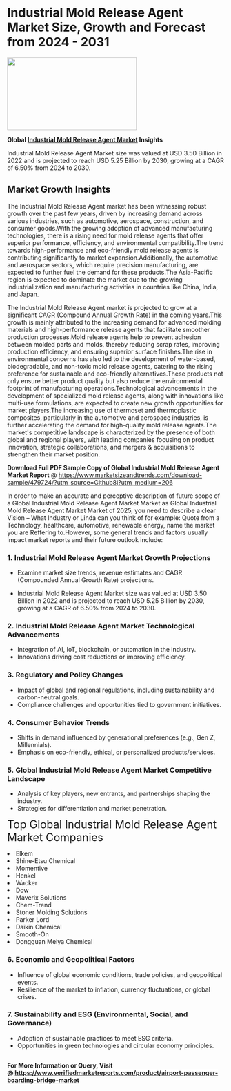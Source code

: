 <H1>Industrial Mold Release Agent Market Size, Growth and Forecast from 2024 - 2031</H1><img class="aligncenter size-medium wp-image-584254" src="https://thirdeyenews.in/wp-content/uploads/2024/09/Global-Market-Research-300x168.jpeg" alt="" width="300" height="168" /><p><strong>Global&nbsp;<a href="https://www.marketsizeandtrends.com/download-sample/479724/?utm_source=Github8j?utm_medium=206">Industrial Mold Release Agent Market</a> Insights</strong></p><p>Industrial Mold Release Agent Market size was valued at USD 3.50 Billion in 2022 and is projected to reach USD 5.25 Billion by 2030, growing at a CAGR of 6.50% from 2024 to 2030.</p><p><h2>Market Growth Insights</h2> <p>The Industrial Mold Release Agent market has been witnessing robust growth over the past few years, driven by increasing demand across various industries, such as automotive, aerospace, construction, and consumer goods.With the growing adoption of advanced manufacturing technologies, there is a rising need for mold release agents that offer superior performance, efficiency, and environmental compatibility.The trend towards high-performance and eco-friendly mold release agents is contributing significantly to market expansion.Additionally, the automotive and aerospace sectors, which require precision manufacturing, are expected to further fuel the demand for these products.The Asia-Pacific region is expected to dominate the market due to the growing industrialization and manufacturing activities in countries like China, India, and Japan.</p> <p>The Industrial Mold Release Agent market is projected to grow at a significant CAGR (Compound Annual Growth Rate) in the coming years.This growth is mainly attributed to the increasing demand for advanced molding materials and high-performance release agents that facilitate smoother production processes.Mold release agents help to prevent adhesion between molded parts and molds, thereby reducing scrap rates, improving production efficiency, and ensuring superior surface finishes.The rise in environmental concerns has also led to the development of water-based, biodegradable, and non-toxic mold release agents, catering to the rising preference for sustainable and eco-friendly alternatives.These products not only ensure better product quality but also reduce the environmental footprint of manufacturing operations.Technological advancements in the development of specialized mold release agents, along with innovations like multi-use formulations, are expected to create new growth opportunities for market players.The increasing use of thermoset and thermoplastic composites, particularly in the automotive and aerospace industries, is further accelerating the demand for high-quality mold release agents.The market's competitive landscape is characterized by the presence of both global and regional players, with leading companies focusing on product innovation, strategic collaborations, and mergers & acquisitions to strengthen their market position.<p><span class=""><strong>Download Full PDF Sample Copy of Global Industrial Mold Release Agent Market Report</strong> @ <a href="https://www.marketsizeandtrends.com/download-sample/479724/?utm_source=Github8j?utm_medium=206" target="_blank">https://www.marketsizeandtrends.com/download-sample/479724/?utm_source=Github8j?utm_medium=206</a></span></p><p>In order to make an accurate and perceptive description of future scope of a Global&nbsp;Industrial Mold Release Agent Market Market as Global&nbsp;Industrial Mold Release Agent Market Market of 2025, you need to describe a clear Vision &ndash; What Industry or Linda can you think of for example: Quote from a Technology, healthcare, automotive, renewable energy, name the market you are Reffering to.However, some general trends and factors usually impact market reports and their future outlook include:</p><h3>1.&nbsp;<strong>Industrial Mold Release Agent Market Growth Projections</strong></h3><ul><li>Examine market size trends, revenue estimates and CAGR (Compounded Annual Growth Rate) projections.</li><li><p>Industrial Mold Release Agent Market size was valued at USD 3.50 Billion in 2022 and is projected to reach USD 5.25 Billion by 2030, growing at a CAGR of 6.50% from 2024 to 2030.</p></li></ul><h3>2.&nbsp;<strong>Industrial Mold Release Agent Market Technological Advancements</strong></h3><ul><li>Integration of AI, IoT, blockchain, or automation in the industry.</li><li>Innovations driving cost reductions or improving efficiency.</li></ul><h3>3.&nbsp;<strong>Regulatory and Policy Changes</strong></h3><ul><li>Impact of global and regional regulations, including sustainability and carbon-neutral goals.</li><li>Compliance challenges and opportunities tied to government initiatives.</li></ul><h3>4.&nbsp;<strong>Consumer Behavior Trends</strong></h3><ul><li>Shifts in demand influenced by generational preferences (e.g., Gen Z, Millennials).</li><li>Emphasis on eco-friendly, ethical, or personalized products/services.</li></ul><h3>5.&nbsp;<strong>Global Industrial Mold Release Agent Market Competitive Landscape</strong></h3><ul><li>Analysis of key players, new entrants, and partnerships shaping the industry.</li><li>Strategies for differentiation and market penetration.</li></ul><p data-pm-slice="1 1 []"><span style="color: inherit; font-family: inherit; font-size: 25px;">Top Global Industrial Mold Release Agent Market Companies</span></p><div class="" data-test-id=""><p><li>Elkem</li><li> Shine-Etsu Chemical</li><li> Momentive</li><li> Henkel</li><li> Wacker</li><li> Dow</li><li> Maverix Solutions</li><li> Chem-Trend</li><li> Stoner Molding Solutions</li><li> Parker Lord</li><li> Daikin Chemical</li><li> Smooth-On</li><li> Dongguan Meiya Chemical</li></p></div><h3>6.&nbsp;<strong>Economic and Geopolitical Factors</strong></h3><ul><li>Influence of global economic conditions, trade policies, and geopolitical events.</li><li>Resilience of the market to inflation, currency fluctuations, or global crises.</li></ul><h3>7.&nbsp;<strong>Sustainability and ESG (Environmental, Social, and Governance)</strong></h3><ul><li>Adoption of sustainable practices to meet ESG criteria.</li><li>Opportunities in green technologies and circular economy principles.</li></ul><h2><strong style="font-size: 14px;">For More Information or Query, Visit @&nbsp;</strong><a style="background-color: #ffffff; font-size: 14px;" href="https://www.marketsizeandtrends.com/report/industrial-mold-release-agent-market/" target="_blank">https://www.verifiedmarketreports.com/product/airport-passenger-boarding-bridge-market</a></h2>